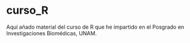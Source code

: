 # curso_R

Aquí añado material del curso de R que he impartido en el Posgrado en Investigaciones Biomédicas, UNAM.
